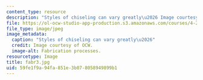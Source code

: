```yaml
---
content_type: resource
description: "Styles of chiseling can vary greatly\u2026 Image courtesy of OCW."
file: https://ol-ocw-studio-app-production.s3.amazonaws.com/courses/4-296-furniture-making-spring-2005/59fe1f9a94fa851e3b078058949899b1_fabr3.jpg
file_type: image/jpeg
image_metadata:
  caption: "Styles of chiseling can vary greatly\u2026"
  credit: Image courtesy of OCW.
  image-alt: Fabrication processes.
resourcetype: Image
title: fabr3.jpg
uid: 59fe1f9a-94fa-851e-3b07-8058949899b1
---
```

